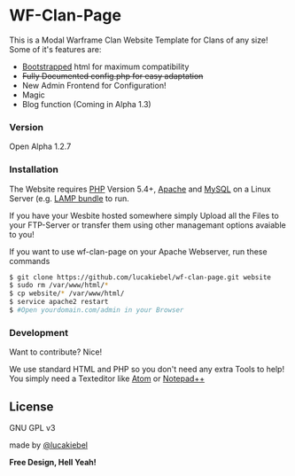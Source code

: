 # WF-Clan-Page

This is a Modal Warframe Clan Website Template for Clans of any size! Some of it's features are:

  - [Bootstrapped](http://getbootstrap.com/) html for maximum compatibility
  - ~~Fully Documented config.php for easy adaptation~~
  - New Admin Frontend for Configuration!
  - Magic
  - Blog function (Coming in Alpha 1.3)

### Version
Open Alpha 1.2.7

### Installation

The Website requires [PHP](http://php.net) Version 5.4+, [Apache](http://apache.org) and [MySQL](mysql.com) on a Linux Server (e.g. [LAMP bundle](https://en.wikipedia.org/wiki/LAMP_(software_bundle) ) to run.

If you have your Wesbite hosted somewhere simply Upload all the Files to your FTP-Server or transfer them using other managemant options avaiable to you!

If you want to use wf-clan-page on your Apache Webserver, run these commands
```sh
$ git clone https://github.com/lucakiebel/wf-clan-page.git website
$ sudo rm /var/www/html/* 
$ cp website/* /var/www/html/
$ service apache2 restart
$ #Open yourdomain.com/admin in your Browser
```

### Development

Want to contribute? Nice!

We use standard HTML and PHP so you don't need any extra Tools to help!
You simply need a Texteditor like [Atom](http://atom.io) or [Notepad++](http://notepad-plus-plus.org)

License
----

GNU GPL v3

made by [@lucakiebel](http://twitter.com/lucakiebel)


**Free Design, Hell Yeah!**
